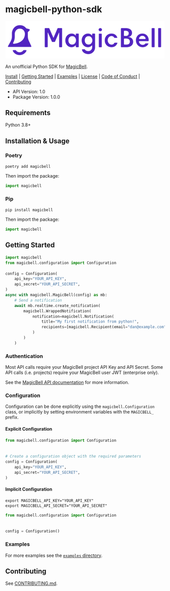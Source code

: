 # magicbell-python-sdk

![magicbell logo purple](./assets/MB_logo_Purple_2800x660.png)

An unofficial Python SDK for [MagicBell](https://magicbell.com).

[Install](#installation--usage) | [Getting Started](#getting-started) | [Examples](./examples) | [License](./LICENSE) | [Code of Conduct](./CODE_OF_CONDUCT.md) | [Contributing](./CONTRIBUTING.md)

- API Version: 1.0
- Package Version: 1.0.0

## Requirements

Python 3.8+

## Installation & Usage

### Poetry

```shell
poetry add magicbell
```

Then import the package:

```python
import magicbell
```

### Pip
```shell
pip install magicbell
```

Then import the package:

```python
import magicbell
```

## Getting Started

```python
import magicbell
from magicbell.configuration import Configuration

config = Configuration(
    api_key="YOUR_API_KEY",
    api_secret="YOUR_API_SECRET",
)
async with magicbell.MagicBell(config) as mb:
    # Send a notification
    await mb.realtime.create_notification(
        magicbell.WrappedNotification(
            notification=magicbell.Notification(
                title="My first notification from python!",
                recipients=[magicbell.Recipient(email="dan@example.com")],
            )
        )
    )
```

### Authentication

Most API calls require your MagicBell project API Key and API Secret.
Some API calls (i.e. projects) require your MagicBell user JWT (enterprise only).

See the [MagicBell API documentation](https://www.magicbell.com/docs/rest-api/reference#authentication) for more information.

### Configuration

Configuration can be done explicitly using the `magicbell.Configuration` class,
or implicitly by setting environment variables with the `MAGICBELL_` prefix.

#### Explicit Configuration

```python
from magicbell.configuration import Configuration


# Create a configuration object with the required parameters
config = Configuration(
    api_key="YOUR_API_KEY",
    api_secret="YOUR_API_SECRET",
)
```

#### Implicit Configuration

```shell
export MAGICBELL_API_KEY="YOUR_API_KEY"
export MAGICBELL_API_SECRET="YOUR_API_SECRET"
```

```python
from magicbell.configuration import Configuration


config = Configuration()
```

### Examples

For more examples see the [`examples` directory](./examples).

## Contributing

See [CONTRIBUTING.md](./CONTRIBUTING.md).
